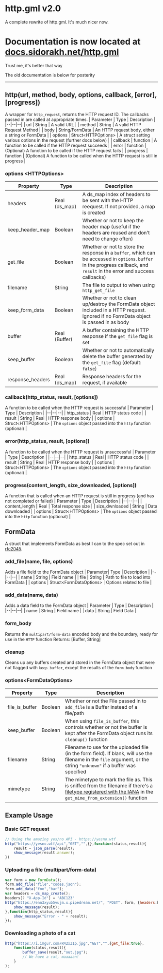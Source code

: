 

# http.gml v2.0
A complete rewrite of http.gml. It's much nicer now. 

# Documentation is now located at [docs.sidorakh.net/http.gml](https://docs.sidorakh.net/http.gml)
Trust me, it's better that way

The old documentation is below for posterity

----

## http(url, method, body, options, callback, [error], [progress])
A wrapper for `http_request`, returns the HTTP request ID. The callbacks passed in are called at appropriate times. 
| Parameter | Type | Description |
|--|--|--|
| url | String | A valid URL |
| method | String | A valid HTTP Request Method |
| body | String/FormData | An HTTP request body, either a string or FormData |
| options | Struct\<HTTPOptions\> | A struct setting various options in the request (further docs below) |
| callback | function | A function to be called if the HTTP request succeeds |
| error | function | (Optional) A function to be called if the HTTP request fails |
| progress | function | (Optional) A function to be called when the HTTP request is still in progress |

### options \<HTTPOptions\>
| Property | Type | Description |
|--|--|--|
| headers | Real (ds_map) | A ds_map index of headers to be sent with the HTTP reequest. If not provided, a map is created |
| keep_header_map | Boolean | Whether or not to keep the header map (useful if the headers are reused and don't need to change often) |
| get_file | Boolean | Whether or not to store the response in a `buffer`, which can be accessed in `options.buffer` in the progress callback, and `result` in the error and success callbacks) |
| filename | String | The file to output to when using `http_get_file` |
| keep_form_data | Boolean | Whether or not to clean up/destroy the FormData object included in a HTTP request. Ignored if no FormData object is passed in as body |
| buffer | Real (Buffer) | A buffer containing the HTTP response if the `get_file` flag is set |
| keep_buffer | Boolean | Whether or not to automatically delete the buffer generated by the `get_file` flag (default: `false`) |
| response_headers | Real (ds_map) | Response headers for the request, if available |

### callback(http_status, result, [options])
A function to be called when the HTTP request is successful
| Parameter | Type | Description |
|--|--|--|
| http_status | Real | HTTP status code |
| result | String | Real | HTTP response body |
| options | Struct\<HTTPOptions> | The `options` object passed into the `http` function (optional) | 

### error(http_status, result, [options])
A function to be called when the HTTP request is unsuccessful
| Parameter | Type | Description |
|--|--|--|
| http_status | Real | HTTP status code |
| result | String | Real | HTTP response body |
| options | Struct\<HTTPOptions> | The `options` object passed into the `http` function (optional) | 

### progress(content_length, size_downloaded, [options])
A function that is called when an HTTP request is still in progress (and has not completed or failed)
| Parameter | Type | Description |
|--|--|--|
| content_length | Real | Total response size |
| size_dwnloaded | String | Data downloaded |
| options | Struct\<HTTPOptions> | The `options` object passed into the `http` function (optional) | 

## FormData
A struct that implements FormData as best I can to the spec set out in [rfc2045](https://datatracker.ietf.org/doc/html/rfc2045). 

### add_file(name, file, options)
Adds a file field to the FormData object
| Parameter| Type | Description |
|--|--|--|
| name | String | Field name |
| file | String | Path to file to load into FormData |
| options | Struct\<FormDataOptions\> | Options related to file |

### add_data(name, data)
Adds a data field to the FormData object
| Parameter | Type | Description |
|--|--|--|
| name | String | Field name |
| data | String | Field Data |

### form_body
Returns the `multipart/form-data` encoded body and the boundary, ready for use in the `HTTP` function
Returns: [Buffer, String]

### cleanup
Cleans up any buffers created and stored in the FormData object that were not flagged with `keep_buffer`, except the results of the `form_body` function

### options\<FormDataOptions\>
| Property | Type | Description |
|--|--|--|
| file_is_buffer | Boolean | Whether or not the File passed in to `add_file` is a Buffer instead of a file/path |
| keep_buffer | Boolean | When using `file_is_buffer`, this controls whether or not the buffer is kept after the FormData object runs its `cleanup()` function |
| filename | String | Filename to use for the uploaded file (in the form field). If blank, will use the filename in the `file` argument, or the string `"unknown"` if a buffer was specified |
| mimetype | String | The mimetype to mark the file as. This is sniffed from the filename if there's a [filetype registered with the IANA](https://www.iana.org/assignments/media-types/media-types.xhtml) in the `get_mime_from_extension()` function |


## Example Usage
### Basic GET request
```js
// Using the amazing yes/no API - https://yesno.wtf
http("https://yesno.wtf/api","GET","",{},function(status,result){
	result = json_parse(result);
	show_message(result.answer);
})
```
### Uploading a file (multipart/form-data)

```js
var form = new FormData();
form.add_file("file","codes.json");
form.add_data("foo","bar");
var headers = ds_map_create();
headers[? "X-App-Id"] = "ABC123"
http("https://enn3xyub5vujm.x.pipedream.net/", "POST", form, {headers:headers}, function(http_status,result){
	show_message(result);
},function(http_status,result){
	show_message("Error - " + result);
});
```

### Downloading a photo of a cat

```js
http("https://i.imgur.com/R42xZ1p.jpg","GET","",{get_file:true},
	function(status,result){
		buffer_save(result,"out.jpg");
		// We have a cat, maaaaan!
	}
);

```
